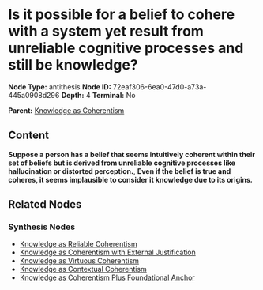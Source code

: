 # Is it possible for a belief to cohere with a system yet result from unreliable cognitive processes and still be knowledge?

**Node Type:** antithesis
**Node ID:** 72eaf306-6ea0-47d0-a73a-445a0908d296
**Depth:** 4
**Terminal:** No

**Parent:** [Knowledge as Coherentism](knowledge-as-coherentism-synthesis-827a58e3-0c95-46b8-b60b-2fd19617e213.md)

## Content

**Suppose a person has a belief that seems intuitively coherent within their set of beliefs but is derived from unreliable cognitive processes like hallucination or distorted perception.**, **Even if the belief is true and coheres, it seems implausible to consider it knowledge due to its origins.**

## Related Nodes

### Synthesis Nodes

- [Knowledge as Reliable Coherentism](knowledge-as-reliable-coherentism-synthesis-b4d1eb5a-4f0d-405d-bbfa-59f3e269eb9d.md)
- [Knowledge as Coherentism with External Justification](knowledge-as-coherentism-with-external-justification-synthesis-baeda2f2-baf4-4cf6-9940-bcefe7c35195.md)
- [Knowledge as Virtuous Coherentism](knowledge-as-virtuous-coherentism-synthesis-c3078be1-9858-4113-905b-511f81aa1eb7.md)
- [Knowledge as Contextual Coherentism](knowledge-as-contextual-coherentism-synthesis-76a8ca66-008a-439e-9c58-0c4591b10a63.md)
- [Knowledge as Coherentism Plus Foundational Anchor](knowledge-as-coherentism-plus-foundational-anchor-synthesis-8495d3f8-6f88-4d08-9de0-1d81b2ceb025.md)
